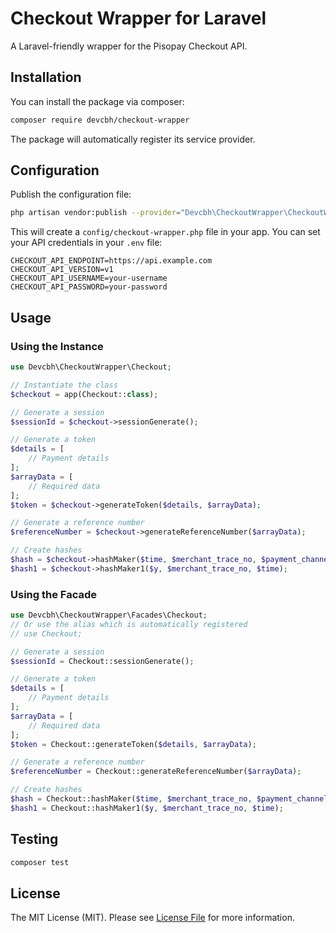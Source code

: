 # Checkout Wrapper for Laravel

A Laravel-friendly wrapper for the Pisopay Checkout API.

## Installation

You can install the package via composer:

```bash
composer require devcbh/checkout-wrapper
```

The package will automatically register its service provider.

## Configuration

Publish the configuration file:

```bash
php artisan vendor:publish --provider="Devcbh\CheckoutWrapper\CheckoutWrapperServiceProvider" --tag="config"
```

This will create a `config/checkout-wrapper.php` file in your app. You can set your API credentials in your `.env` file:

```
CHECKOUT_API_ENDPOINT=https://api.example.com
CHECKOUT_API_VERSION=v1
CHECKOUT_API_USERNAME=your-username
CHECKOUT_API_PASSWORD=your-password
```

## Usage

### Using the Instance

```php
use Devcbh\CheckoutWrapper\Checkout;

// Instantiate the class
$checkout = app(Checkout::class);

// Generate a session
$sessionId = $checkout->sessionGenerate();

// Generate a token
$details = [
    // Payment details
];
$arrayData = [
    // Required data
];
$token = $checkout->generateToken($details, $arrayData);

// Generate a reference number
$referenceNumber = $checkout->generateReferenceNumber($arrayData);

// Create hashes
$hash = $checkout->hashMaker($time, $merchant_trace_no, $payment_channel_code);
$hash1 = $checkout->hashMaker1($y, $merchant_trace_no, $time);
```

### Using the Facade

```php
use Devcbh\CheckoutWrapper\Facades\Checkout;
// Or use the alias which is automatically registered
// use Checkout;

// Generate a session
$sessionId = Checkout::sessionGenerate();

// Generate a token
$details = [
    // Payment details
];
$arrayData = [
    // Required data
];
$token = Checkout::generateToken($details, $arrayData);

// Generate a reference number
$referenceNumber = Checkout::generateReferenceNumber($arrayData);

// Create hashes
$hash = Checkout::hashMaker($time, $merchant_trace_no, $payment_channel_code);
$hash1 = Checkout::hashMaker1($y, $merchant_trace_no, $time);
```

## Testing

```bash
composer test
```

## License

The MIT License (MIT). Please see [License File](LICENSE.md) for more information.
